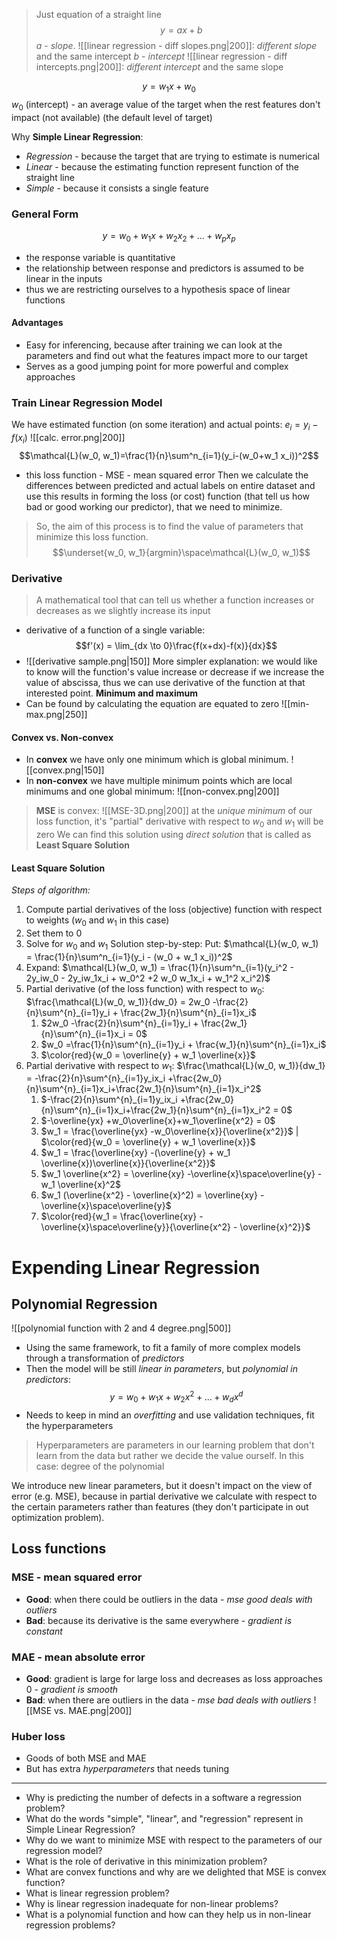 > Just equation of a straight line
$$y=ax+b$$
$a$ - *slope*. 
![[linear regression - diff slopes.png|200]]: *different slope* and the same intercept
$b$ - *intercept*
![[linear regression - diff intercepts.png|200]]: *different intercept* and the same slope

$$y=w_1 x + w_0$$
$w_0$ (intercept) - an average value of the target when the rest features don't impact (not available) (the default level of target)

Why **Simple Linear Regression**:
- *Regression* - because the target that are trying to estimate is numerical
- *Linear* - because the estimating function represent function of the straight line
- *Simple* - because it consists a single feature

### General Form
$$y=w_0 + w_1x+w_2x_2+...+w_px_p$$
- the response variable is quantitative
- the relationship between response and predictors is assumed to be linear in the inputs
- thus we are restricting ourselves to a hypothesis space of linear functions

#### Advantages
- Easy for inferencing, because after training we can look at the parameters and find out what the features impact more to our target
- Serves as a good jumping point for more powerful and complex approaches

### Train Linear Regression Model
We have estimated function (on some iteration) and actual points:
$e_i = y_i - f(x_i)$ ![[calc. error.png|200]]
$$\mathcal{L}(w_0, w_1)=\frac{1}{n}\sum^n_{i=1}(y_i-(w_0+w_1 x_i))^2$$
- this loss function - MSE - mean squared error
Then we calculate the differences between predicted and actual labels on entire dataset and use this results in forming the loss (or cost) function (that tell us how bad or good working our predictor), that we need to minimize. 
> So, the aim of this process is to find the value of parameters that minimize this loss function. 
$$\underset{w_0, w_1}{argmin}\space\mathcal{L}(w_0, w_1)$$

### Derivative
> A mathematical tool that can tell us whether a function increases or decreases as we slightly increase its input
- derivative of a function of a single variable: $$f'(x) = \lim_{dx \to 0}\frac{f(x+dx)-f(x)}{dx}$$
- ![[derivative sample.png|150]]
  More simpler explanation: we would like to know will the function's value increase or decrease if we increase the value of abscissa, thus we can use derivative of the function at that interested point.
**Minimum and maximum**
- Can be found by calculating the equation are equated to zero
![[min-max.png|250]]
#### Convex vs. Non-convex
- In **convex** we have only one minimum which is global minimum.
  ![[convex.png|150]]
- In **non-convex** we have multiple minimum points which are local minimums and one global minimum:
   ![[non-convex.png|200]]

> **MSE** is convex: ![[MSE-3D.png|200]]
> at the *unique minimum* of our loss function, it's "partial" derivative with respect to $w_0$ and $w_1$ will be zero
> We can find this solution using *direct solution* that is called as **Least Square Solution**

#### Least Square Solution
*Steps of algorithm:*
1. Compute partial derivatives of the loss (objective) function with respect to weights ($w_0$ and $w_1$ in this case)
2. Set them to $0$
3. Solve for $w_0$ and $w_1$
Solution step-by-step:
Put: $\mathcal{L}(w_0, w_1) = \frac{1}{n}\sum^n_{i=1}(y_i - (w_0 + w_1 x_i))^2$
1. Expand: $\mathcal{L}(w_0, w_1) = \frac{1}{n}\sum^n_{i=1}(y_i^2 - 2y_iw_0 - 2y_iw_1x_i + w_0^2 +2 w_0 w_1x_i + w_1^2 x_i^2)$ 
2. Partial derivative (of the loss function) with respect to $w_0$: $\frac{\mathcal{L}(w_0, w_1)}{dw_0} = 2w_0 -\frac{2}{n}\sum^{n}_{i=1}y_i + \frac{2w_1}{n}\sum^{n}_{i=1}x_i$    
	1. $2w_0 -\frac{2}{n}\sum^{n}_{i=1}y_i + \frac{2w_1}{n}\sum^{n}_{i=1}x_i = 0$
	2. $w_0 =\frac{1}{n}\sum^{n}_{i=1}y_i + \frac{w_1}{n}\sum^{n}_{i=1}x_i$
	3. $\color{red}{w_0 = \overline{y} + w_1 \overline{x}}$ 
3. Partial derivative with respect to $w_1$: $\frac{\mathcal{L}(w_0, w_1)}{dw_1} = -\frac{2}{n}\sum^{n}_{i=1}y_ix_i +\frac{2w_0}{n}\sum^{n}_{i=1}x_i+\frac{2w_1}{n}\sum^{n}_{i=1}x_i^2$
	1. $-\frac{2}{n}\sum^{n}_{i=1}y_ix_i +\frac{2w_0}{n}\sum^{n}_{i=1}x_i+\frac{2w_1}{n}\sum^{n}_{i=1}x_i^2 = 0$
	2. $-\overline{yx} +w_0\overline{x}+w_1\overline{x^2} = 0$ 
	3. $w_1 = \frac{\overline{yx} -w_0\overline{x}}{\overline{x^2}}$ | $\color{red}{w_0 = \overline{y} + w_1 \overline{x}}$
	4. $w_1 = \frac{\overline{xy} -(\overline{y} + w_1 \overline{x})\overline{x}}{\overline{x^2}}$
	5. $w_1 \overline{x^2} = \overline{xy} -\overline{x}\space\overline{y} - w_1 \overline{x}^2$
	6. $w_1 (\overline{x^2} - \overline{x}^2) = \overline{xy} -\overline{x}\space\overline{y}$
	7. $\color{red}{w_1 = \frac{\overline{xy} -\overline{x}\space\overline{y}}{\overline{x^2} - \overline{x}^2}}$

# Expending Linear Regression
## Polynomial Regression
![[polynomial function with 2 and 4 degree.png|500]]
- Using the same framework, to fit a family of more complex models through a transformation of *predictors*
- Then the model will be still *linear in parameters*, but *polynomial in predictors*: $$y=w_0 + w_1x+w_2x^2+...+w_dx^d$$
- Needs to keep in mind an *overfitting* and use validation techniques, fit the hyperparameters
> Hyperparameters are parameters in our learning problem that don't learn from the data but rather we decide the value ourself. In this case: degree of the polynomial

We introduce new linear parameters, but it doesn't impact on the view of error (e.g. MSE), because in partial derivative we calculate with respect to the certain parameters rather than features (they don't participate in out optimization problem).

## Loss functions
### MSE - mean squared error
- **Good**: when there could be outliers in the data - *mse good deals with outliers*
- **Bad**: because its derivative is the same everywhere - *gradient is constant*
### MAE - mean absolute error
- **Good**: gradient is large for large loss and decreases as loss approaches 0 - *gradient is smooth*
- **Bad**: when there are outliers in the data - *mse bad deals with outliers*
![[MSE vs. MAE.png|200]]
### Huber loss
- Goods of both MSE and MAE
- But has extra *hyperparameters* that needs tuning
---
- Why is predicting the number of defects in a software a regression problem?
- What do the words "simple", "linear", and "regression" represent in Simple Linear Regression?
- Why do we want to minimize MSE with respect to the parameters of our regression model?
- What is the role of derivative in this minimization problem?
- What are convex functions and why are we delighted that MSE is convex function?
- What is linear regression problem?
- Why is linear regression inadequate for non-linear problems?
- What is a polynomial function and how can they help us in non-linear regression problems?